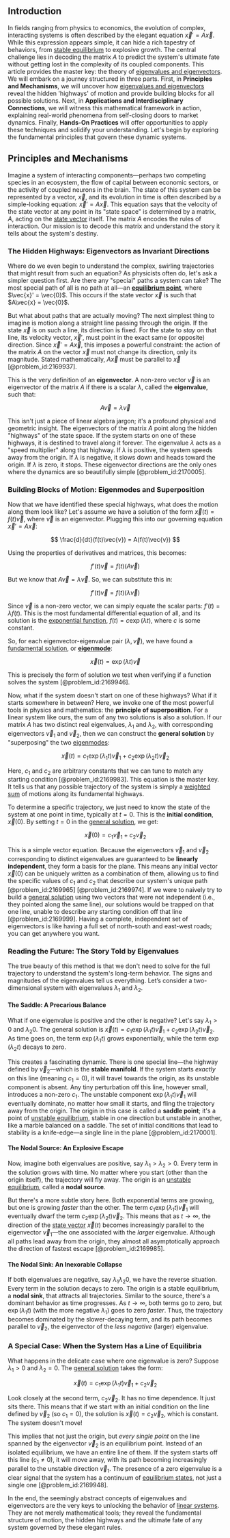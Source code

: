 ## Introduction
In fields ranging from physics to economics, the evolution of complex, interacting systems is often described by the elegant equation $\vec{x}' = A\vec{x}$. While this expression appears simple, it can hide a rich tapestry of behaviors, from [stable equilibrium](@article_id:268985) to explosive growth. The central challenge lies in decoding the matrix $A$ to predict the system's ultimate fate without getting lost in the complexity of its coupled components. This article provides the master key: the theory of [eigenvalues and eigenvectors](@article_id:138314). We will embark on a journey structured in three parts. First, in **Principles and Mechanisms**, we will uncover how [eigenvalues and eigenvectors](@article_id:138314) reveal the hidden 'highways' of motion and provide building blocks for all possible solutions. Next, in **Applications and Interdisciplinary Connections**, we will witness this mathematical framework in action, explaining real-world phenomena from self-closing doors to market dynamics. Finally, **Hands-On Practices** will offer opportunities to apply these techniques and solidify your understanding. Let's begin by exploring the fundamental principles that govern these dynamic systems.

## Principles and Mechanisms

Imagine a system of interacting components—perhaps two competing species in an ecosystem, the flow of capital between economic sectors, or the activity of coupled neurons in the brain. The state of this system can be represented by a vector, $\vec{x}$, and its evolution in time is often described by a simple-looking equation: $\vec{x}' = A\vec{x}$. This equation says that the velocity of the state vector at any point in its "state space" is determined by a matrix, $A$, acting on the [state vector](@article_id:154113) itself. The matrix $A$ encodes the rules of interaction. Our mission is to decode this matrix and understand the story it tells about the system's destiny.

### The Hidden Highways: Eigenvectors as Invariant Directions

Where do we even begin to understand the complex, swirling trajectories that might result from such an equation? As physicists often do, let's ask a simpler question first. Are there any "special" paths a system can take? The most special path of all is no path at all—an **[equilibrium point](@article_id:272211)**, where $\vec{x}' = \vec{0}$. This occurs if the state vector $\vec{x}$ is such that $A\vec{x} = \vec{0}$.

But what about paths that are actually moving? The next simplest thing to imagine is motion along a straight line passing through the origin. If the state $\vec{x}$ is on such a line, its direction is fixed. For the state to *stay* on that line, its velocity vector, $\vec{x}'$, must point in the exact same (or opposite) direction. Since $\vec{x}' = A\vec{x}$, this imposes a powerful constraint: the action of the matrix $A$ on the vector $\vec{x}$ must not change its direction, only its magnitude. Stated mathematically, $A\vec{x}$ must be parallel to $\vec{x}$ [@problem_id:2169937].

This is the very definition of an **eigenvector**. A non-zero vector $\vec{v}$ is an eigenvector of the matrix $A$ if there is a scalar $\lambda$, called the **eigenvalue**, such that:

$$
A\vec{v} = \lambda\vec{v}
$$

This isn't just a piece of linear algebra jargon; it's a profound physical and geometric insight. The eigenvectors of the matrix $A$ point along the hidden "highways" of the state space. If the system starts on one of these highways, it is destined to travel along it forever. The eigenvalue $\lambda$ acts as a "speed multiplier" along that highway. If $\lambda$ is positive, the system speeds away from the origin. If $\lambda$ is negative, it slows down and heads toward the origin. If $\lambda$ is zero, it stops. These eigenvector directions are the only ones where the dynamics are so beautifully simple [@problem_id:2170005].

### Building Blocks of Motion: Eigenmodes and Superposition

Now that we have identified these special highways, what does the motion along them look like? Let's assume we have a solution of the form $\vec{x}(t) = f(t)\vec{v}$, where $\vec{v}$ is an eigenvector. Plugging this into our governing equation $\vec{x}' = A\vec{x}$:

$$
\frac{d}{dt}(f(t)\vec{v}) = A(f(t)\vec{v})
$$

Using the properties of derivatives and matrices, this becomes:

$$
f'(t)\vec{v} = f(t)(A\vec{v})
$$

But we know that $A\vec{v} = \lambda\vec{v}$. So, we can substitute this in:

$$
f'(t)\vec{v} = f(t)(\lambda\vec{v})
$$

Since $\vec{v}$ is a non-zero vector, we can simply equate the scalar parts: $f'(t) = \lambda f(t)$. This is the most fundamental differential equation of all, and its solution is the [exponential function](@article_id:160923), $f(t) = c \exp(\lambda t)$, where $c$ is some constant.

So, for each eigenvector-eigenvalue pair $(\lambda, \vec{v})$, we have found a [fundamental solution](@article_id:175422), or **[eigenmode](@article_id:164864)**:

$$
\vec{x}(t) = \exp(\lambda t)\vec{v}
$$

This is precisely the form of solution we test when verifying if a function solves the system [@problem_id:2169946].

Now, what if the system doesn't start on one of these highways? What if it starts somewhere in between? Here, we invoke one of the most powerful tools in physics and mathematics: the **principle of superposition**. For a linear system like ours, the sum of any two solutions is also a solution. If our matrix $A$ has two distinct real eigenvalues, $\lambda_1$ and $\lambda_2$, with corresponding eigenvectors $\vec{v}_1$ and $\vec{v}_2$, then we can construct the **general solution** by "superposing" the two [eigenmodes](@article_id:174183):

$$
\vec{x}(t) = c_1 \exp(\lambda_1 t)\vec{v}_1 + c_2 \exp(\lambda_2 t)\vec{v}_2
$$

Here, $c_1$ and $c_2$ are arbitrary constants that we can tune to match any starting condition [@problem_id:2169983]. This equation is the master key. It tells us that any possible trajectory of the system is simply a [weighted sum](@article_id:159475) of motions along its fundamental highways.

To determine a specific trajectory, we just need to know the state of the system at one point in time, typically at $t=0$. This is the **initial condition**, $\vec{x}(0)$. By setting $t=0$ in the [general solution](@article_id:274512), we get:

$$
\vec{x}(0) = c_1 \vec{v}_1 + c_2 \vec{v}_2
$$

This is a simple vector equation. Because the eigenvectors $\vec{v}_1$ and $\vec{v}_2$ corresponding to distinct eigenvalues are guaranteed to be **linearly independent**, they form a basis for the plane. This means any initial vector $\vec{x}(0)$ can be uniquely written as a combination of them, allowing us to find the specific values of $c_1$ and $c_2$ that describe our system's unique path [@problem_id:2169965] [@problem_id:2169974]. If we were to naively try to build a [general solution](@article_id:274512) using two vectors that were not independent (i.e., they pointed along the same line), our solutions would be trapped on that one line, unable to describe any starting condition off that line [@problem_id:2169999]. Having a complete, independent set of eigenvectors is like having a full set of north-south and east-west roads; you can get anywhere you want.

### Reading the Future: The Story Told by Eigenvalues

The true beauty of this method is that we don't need to solve for the full trajectory to understand the system's long-term behavior. The signs and magnitudes of the eigenvalues tell us everything. Let’s consider a two-dimensional system with eigenvalues $\lambda_1$ and $\lambda_2$.

#### The Saddle: A Precarious Balance

What if one eigenvalue is positive and the other is negative? Let's say $\lambda_1 > 0$ and $\lambda_2  0$. The general solution is $\vec{x}(t) = c_1 \exp(\lambda_1 t)\vec{v}_1 + c_2 \exp(\lambda_2 t)\vec{v}_2$. As time goes on, the term $\exp(\lambda_1 t)$ grows exponentially, while the term $\exp(\lambda_2 t)$ decays to zero.

This creates a fascinating dynamic. There is one special line—the highway defined by $\vec{v}_2$—which is the **stable manifold**. If the system starts *exactly* on this line (meaning $c_1=0$), it will travel towards the origin, as its unstable component is absent. Any tiny perturbation off this line, however small, introduces a non-zero $c_1$. The unstable component $\exp(\lambda_1 t)\vec{v}_1$ will eventually dominate, no matter how small it starts, and fling the trajectory away from the origin. The origin in this case is called a **saddle point**; it's a point of [unstable equilibrium](@article_id:173812), stable in one direction but unstable in another, like a marble balanced on a saddle. The set of initial conditions that lead to stability is a knife-edge—a single line in the plane [@problem_id:2170001].

#### The Nodal Source: An Explosive Escape

Now, imagine both eigenvalues are positive, say $\lambda_1 > \lambda_2 > 0$. Every term in the solution grows with time. No matter where you start (other than the origin itself), the trajectory will fly away. The origin is an [unstable equilibrium](@article_id:173812), called a **nodal source**.

But there's a more subtle story here. Both exponential terms are growing, but one is growing *faster* than the other. The term $c_1 \exp(\lambda_1 t)\vec{v}_1$ will eventually dwarf the term $c_2 \exp(\lambda_2 t)\vec{v}_2$. This means that as $t \to \infty$, the direction of the [state vector](@article_id:154113) $\vec{x}(t)$ becomes increasingly parallel to the eigenvector $\vec{v}_1$—the one associated with the *larger* eigenvalue. Although all paths lead away from the origin, they almost all asymptotically approach the direction of fastest escape [@problem_id:2169985].

#### The Nodal Sink: An Inexorable Collapse

If both eigenvalues are negative, say $\lambda_1  \lambda_2  0$, we have the reverse situation. Every term in the solution decays to zero. The origin is a stable equilibrium, a **nodal sink**, that attracts all trajectories. Similar to the source, there's a dominant behavior as time progresses. As $t \to \infty$, both terms go to zero, but $\exp(\lambda_1 t)$ (with the more negative $\lambda_1$) goes to zero *faster*. Thus, the trajectory becomes dominated by the slower-decaying term, and its path becomes parallel to $\vec{v}_2$, the eigenvector of the *less negative* (larger) eigenvalue.

### A Special Case: When the System Has a Line of Equilibria

What happens in the delicate case where one eigenvalue is zero? Suppose $\lambda_1 > 0$ and $\lambda_2 = 0$. The [general solution](@article_id:274512) takes the form:

$$
\vec{x}(t) = c_1 \exp(\lambda_1 t)\vec{v}_1 + c_2 \vec{v}_2
$$

Look closely at the second term, $c_2 \vec{v}_2$. It has no time dependence. It just sits there. This means that if we start with an initial condition on the line defined by $\vec{v}_2$ (so $c_1=0$), the solution is $\vec{x}(t) = c_2\vec{v}_2$, which is constant. The system doesn't move!

This implies that not just the origin, but *every single point* on the line spanned by the eigenvector $\vec{v}_2$ is an equilibrium point. Instead of an isolated equilibrium, we have an entire line of them. If the system starts off this line ($c_1 \ne 0$), it will move away, with its path becoming increasingly parallel to the unstable direction $\vec{v}_1$. The presence of a zero eigenvalue is a clear signal that the system has a continuum of [equilibrium states](@article_id:167640), not just a single one [@problem_id:2169948].

In the end, the seemingly abstract concepts of eigenvalues and eigenvectors are the very keys to unlocking the behavior of [linear systems](@article_id:147356). They are not merely mathematical tools; they reveal the fundamental structure of motion, the hidden highways and the ultimate fate of any system governed by these elegant rules.